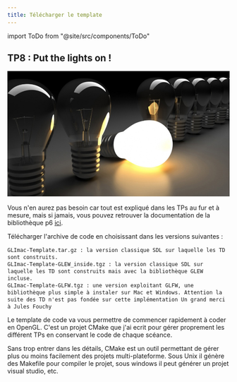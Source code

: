 ```yaml
---
title: Télécharger le template
---
```

import ToDo from "@site/src/components/ToDo"

## TP8 : Put the lights on !

![](img/intro.jpg)

Vous n'en aurez pas besoin car tout est expliqué dans les TPs au fur et à mesure, mais si jamais, vous pouvez retrouver la documentation de la bibliothèque p6 [ici](https://julesfouchy.github.io/p6-docs/).

<ToDo/> Télécharger l'archive de code en choisissant dans les versions suivantes :

    GLImac-Template.tar.gz : la version classique SDL sur laquelle les TD sont construits.
    GLImac-Template-GLEW_inside.tgz : la version classique SDL sur laquelle les TD sont construits mais avec la bibliothèque GLEW incluse.
    GLImac-Template-GLFW.tgz : une version exploitant GLFW, une bibliothèque plus simple à instaler sur Mac et Windows. Attention la suite des TD n'est pas fondée sur cette implémentation Un grand merci à Jules Fouchy

Le template de code va vous permettre de commencer rapidement à coder en OpenGL. C'est un projet CMake que j'ai ecrit pour gérer proprement les différent TPs en conservant le code de chaque scéance.

Sans trop entrer dans les détails, CMake est un outil permettant de gérer plus ou moins facilement des projets multi-plateforme. Sous Unix il génère des Makefile pour compiler le projet, sous windows il peut générer un projet visual studio, etc. 